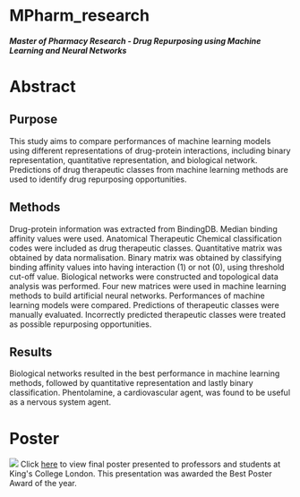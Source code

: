# MPharm_research
##### Master of Pharmacy Research - Drug Repurposing using Machine Learning and Neural Networks

# Abstract
## Purpose
This study aims to compare performances of machine learning models using different representations of drug-protein interactions, including binary representation, quantitative representation, and biological network. Predictions of drug therapeutic classes from machine learning methods are used to identify drug repurposing opportunities.

## Methods
Drug-protein information was extracted from BindingDB. Median binding affinity values were used. Anatomical Therapeutic Chemical classification codes were included as drug therapeutic classes. Quantitative matrix was
obtained by data normalisation. Binary matrix was obtained by classifying binding affinity values into having interaction (1) or not (0), using threshold cut-off value. Biological networks were constructed and topological data analysis was performed. Four new matrices were used in machine learning methods to build artificial neural networks. Performances of machine learning models were compared. Predictions of therapeutic classes were manually evaluated. Incorrectly predicted therapeutic classes were treated as possible repurposing opportunities.

## Results
Biological networks resulted in the best performance in machine learning methods, followed by quantitative representation and lastly binary classification. Phentolamine, a cardiovascular agent, was found to be useful as a nervous system agent.

# Poster
![](./'poster.pdf')
Click [here](https://github.com/jocelynho/MPharm_research/blob/main/poster.pdf) to view final poster presented to professors and students at King's College London.
This presentation was awarded the Best Poster Award of the year.
